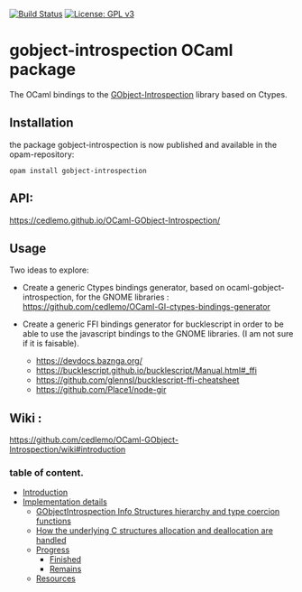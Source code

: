 [![Build Status](https://travis-ci.org/cedlemo/OCaml-GObject-Introspection.svg?branch=master)](https://travis-ci.org/cedlemo/OCaml-GObject-Introspection)
[![License: GPL v3](https://img.shields.io/badge/License-GPL%20v3-blue.svg)](https://www.gnu.org/licenses/gpl-3.0)


# gobject-introspection OCaml package

The OCaml bindings to the [GObject-Introspection](https://gi.readthedocs.io/en/latest/index.html) library based on Ctypes.

## Installation

the package gobject-introspection is now published and available in the opam-repository:

```
opam install gobject-introspection
```

## API:

https://cedlemo.github.io/OCaml-GObject-Introspection/

## Usage

Two ideas to explore:

 - Create a generic Ctypes bindings generator, based on ocaml-gobject-introspection,
   for the GNOME libraries : https://github.com/cedlemo/OCaml-GI-ctypes-bindings-generator

 - Create a generic FFI bindings generator for bucklescript in order to be able to
   use the javascript bindings to the GNOME libraries. (I am not sure if it is
   faisable).

   - https://devdocs.baznga.org/
   - https://bucklescript.github.io/bucklescript/Manual.html#_ffi
   - https://github.com/glennsl/bucklescript-ffi-cheatsheet
   - https://github.com/Place1/node-gir

## Wiki :

https://github.com/cedlemo/OCaml-GObject-Introspection/wiki#introduction

###  table of content.

- [Introduction](https://github.com/cedlemo/OCaml-GObject-Introspection/wiki#introduction)
- [Implementation details](https://github.com/cedlemo/OCaml-GObject-Introspection/wiki#implementation-details)
  - [GObjectIntrospection Info Structures hierarchy and type coercion functions](https://github.com/cedlemo/OCaml-GObject-Introspection/wiki#gobjectintrospection-info-structures-hierarchy-and-type-coercion-functions)
  - [How the underlying C structures allocation and deallocation are handled](https://github.com/cedlemo/OCaml-GObject-Introspection/wiki#how-the-underlying-c-structures-allocation-and-deallocation-are-handled)
  - [Progress](https://github.com/cedlemo/OCaml-GObject-Introspection/wiki#progress)
    - [Finished](https://github.com/cedlemo/OCaml-GObject-Introspection/wiki/#finished)
    - [Remains](https://github.com/cedlemo/OCaml-GObject-Introspection/wiki/#remains)
  - [Resources](https://github.com/cedlemo/OCaml-GObject-Introspection/wiki/#resources)

